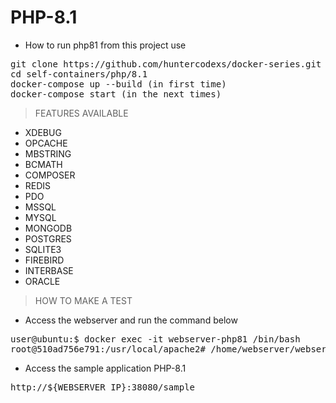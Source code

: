 # PHP-8.1

- How to run php81 from this project use

<pre>
git clone https://github.com/huntercodexs/docker-series.git .
cd self-containers/php/8.1
docker-compose up --build (in first time)
docker-compose start (in the next times)
</pre>

> FEATURES AVAILABLE

- XDEBUG
- OPCACHE
- MBSTRING
- BCMATH
- COMPOSER
- REDIS
- PDO
- MSSQL
- MYSQL
- MONGODB
- POSTGRES
- SQLITE3
- FIREBIRD
- INTERBASE
- ORACLE

> HOW TO MAKE A TEST

- Access the webserver and run the command below

<pre>
user@ubuntu:$ docker exec -it webserver-php81 /bin/bash
root@510ad756e791:/usr/local/apache2# /home/webserver/webserver.sh restart
</pre>

- Access the sample application PHP-8.1

<pre>
http://${WEBSERVER_IP}:38080/sample
</pre>
